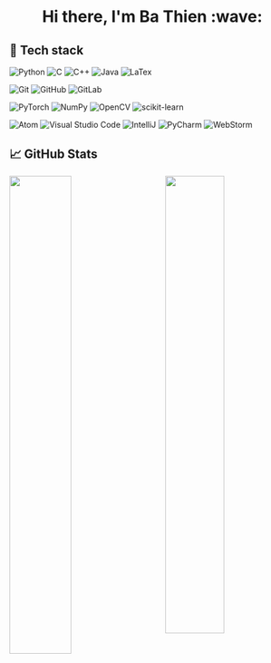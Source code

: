 <h1 align="center"> Hi there, I'm Ba Thien :wave: </h1>

## :test_tube: Tech stack

![Python](https://img.shields.io/badge/-Python-004687?style=flat&logo=python)
![C](https://img.shields.io/badge/-C-004687?style=flat&logo=C)
![C++](https://img.shields.io/badge/-C++-004687?style=flat&logo=C%2B%2B)
![Java](https://img.shields.io/badge/-Java-004687?style=flat&logo=Java)
![LaTex](https://img.shields.io/badge/-LaTex-004687?style=flat&logo=LaTex)

![Git](https://img.shields.io/badge/-Git-004687?style=flat&logo=Git)
![GitHub](https://img.shields.io/badge/-GitHub-004687?style=flat&logo=GitHub)
![GitLab](https://img.shields.io/badge/-GitLab-004687?style=flat&logo=GitLab)

![PyTorch](https://img.shields.io/badge/-PyTorch-004687?style=flat&logo=PyTorch)
![NumPy](https://img.shields.io/badge/-NumPy-004687?style=flat&logo=NumPy)
![OpenCV](https://img.shields.io/badge/-OpenCV-004687?style=flat&logo=OpenCV)
![scikit-learn](https://img.shields.io/badge/-scikit--learn-004687?style=flat&logo=scikit-learn)

![Atom](https://img.shields.io/badge/-Atom-004687?style=flat&logo=Atom)
![Visual Studio Code](https://img.shields.io/badge/-Visual%20Studio%20Code-004687?style=flat&logo=visual-studio-code)
![IntelliJ](https://img.shields.io/badge/-IntelliJ-004687?style=flat&logo=IntelliJ-IDEA)
![PyCharm](https://img.shields.io/badge/-PyCharm-004687?style=flat&logo=PyCharm)
![WebStorm](https://img.shields.io/badge/-WebStorm-004687?style=flat&logo=WebStorm)

## :chart_with_upwards_trend: GitHub Stats

<a><img width=46.5% align="left" src="https://github-readme-stats.vercel.app/api?username=bathienle&count_private=true&show_icons=true&theme=tokyonight" /></a>
<a><img width=45.5% align="right" src="https://github-readme-stats.vercel.app/api/top-langs/?username=bathienle&layout=compact&theme=tokyonight" /></a>
